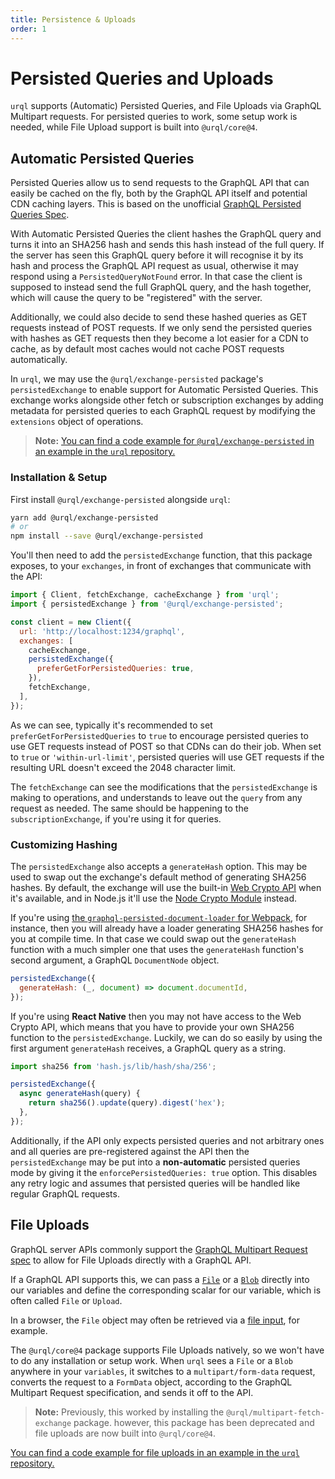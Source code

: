 ```yaml
---
title: Persistence & Uploads
order: 1
---
```


# Persisted Queries and Uploads

`urql` supports (Automatic) Persisted Queries, and File Uploads via GraphQL
Multipart requests. For persisted queries to work, some setup work is needed,
while File Upload support is built into `@urql/core@4`.

## Automatic Persisted Queries

Persisted Queries allow us to send requests to the GraphQL API that can easily be cached on the fly,
both by the GraphQL API itself and potential CDN caching layers. This is based on the unofficial
[GraphQL Persisted Queries
Spec](https://github.com/apollographql/apollo-link-persisted-queries#apollo-engine).

With Automatic Persisted Queries the client hashes the GraphQL query and turns it into an SHA256
hash and sends this hash instead of the full query. If the server has seen this GraphQL query before
it will recognise it by its hash and process the GraphQL API request as usual, otherwise it may
respond using a `PersistedQueryNotFound` error. In that case the client is supposed to instead send
the full GraphQL query, and the hash together, which will cause the query to be "registered" with the
server.

Additionally, we could also decide to send these hashed queries as GET requests instead of POST
requests. If we only send the persisted queries with hashes as GET requests then they become a lot
easier for a CDN to cache, as by default most caches would not cache POST requests automatically.

In `urql`, we may use the `@urql/exchange-persisted` package's `persistedExchange` to
enable support for Automatic Persisted Queries. This exchange works alongside other fetch or
subscription exchanges by adding metadata for persisted queries to each GraphQL
request by modifying the `extensions` object of operations.

> **Note:** [You can find a code example for `@urql/exchange-persisted` in an example in the `urql` repository.](https://github.com/urql-graphql/urql/tree/main/examples/with-apq)

### Installation & Setup

First install `@urql/exchange-persisted` alongside `urql`:

```sh
yarn add @urql/exchange-persisted
# or
npm install --save @urql/exchange-persisted
```

You'll then need to add the `persistedExchange` function, that this package exposes,
to your `exchanges`, in front of exchanges that communicate with the API:

```js
import { Client, fetchExchange, cacheExchange } from 'urql';
import { persistedExchange } from '@urql/exchange-persisted';

const client = new Client({
  url: 'http://localhost:1234/graphql',
  exchanges: [
    cacheExchange,
    persistedExchange({
      preferGetForPersistedQueries: true,
    }),
    fetchExchange,
  ],
});
```

As we can see, typically it's recommended to set `preferGetForPersistedQueries` to `true`
to encourage persisted queries to use GET requests instead of POST so that CDNs can do their job.
When set to `true` or `'within-url-limit'`, persisted queries will use GET requests if the
resulting URL doesn't exceed the 2048 character limit.

The `fetchExchange` can see the modifications that the `persistedExchange` is
making to operations, and understands to leave out the `query` from any request
as needed. The same should be happening to the `subscriptionExchange`, if you're
using it for queries.

### Customizing Hashing

The `persistedExchange` also accepts a `generateHash` option. This may be used to swap out the
exchange's default method of generating SHA256 hashes. By default, the exchange will use the
built-in [Web Crypto API](https://developer.mozilla.org/en-US/docs/Web/API/Web_Crypto_API) when it's
available, and in Node.js it'll use the [Node Crypto Module](https://nodejs.org/api/crypto.html)
instead.

If you're using [the `graphql-persisted-document-loader` for
Webpack](https://github.com/leoasis/graphql-persisted-document-loader), for instance, then you will
already have a loader generating SHA256 hashes for you at compile time. In that case we could swap
out the `generateHash` function with a much simpler one that uses the `generateHash` function's
second argument, a GraphQL `DocumentNode` object.

```js
persistedExchange({
  generateHash: (_, document) => document.documentId,
});
```

If you're using **React Native** then you may not have access to the Web Crypto API, which means
that you have to provide your own SHA256 function to the `persistedExchange`. Luckily, we can do
so easily by using the first argument `generateHash` receives, a GraphQL query as a string.

```js
import sha256 from 'hash.js/lib/hash/sha/256';

persistedExchange({
  async generateHash(query) {
    return sha256().update(query).digest('hex');
  },
});
```

Additionally, if the API only expects persisted queries and not arbitrary ones and all queries are
pre-registered against the API then the `persistedExchange` may be put into a **non-automatic**
persisted queries mode by giving it the `enforcePersistedQueries: true` option. This disables any
retry logic and assumes that persisted queries will be handled like regular GraphQL requests.

## File Uploads

GraphQL server APIs commonly support the [GraphQL Multipart Request
spec](https://github.com/jaydenseric/graphql-multipart-request-spec) to allow for File Uploads
directly with a GraphQL API.

If a GraphQL API supports this, we can pass a [`File`](https://developer.mozilla.org/en-US/docs/Web/API/File)
or a [`Blob`](https://developer.mozilla.org/en-US/docs/Web/API/Blob) directly into our variables and
define the corresponding scalar for our variable, which is often called `File` or `Upload`.

In a browser, the `File` object may often be retrieved via a
[file input](https://developer.mozilla.org/en-US/docs/Web/API/File/Using_files_from_web_applications),
for example.

The `@urql/core@4` package supports File Uploads natively, so we won't have to do any installation
or setup work. When `urql` sees a `File` or a `Blob` anywhere in your `variables`, it switches to
a `multipart/form-data` request, converts the request to a `FormData` object, according to the
GraphQL Multipart Request specification, and sends it off to the API.

> **Note:** Previously, this worked by installing the `@urql/multipart-fetch-exchange` package.
> however, this package has been deprecated and file uploads are now built into `@urql/core@4`.

[You can find a code example for file uploads in an example in the `urql` repository.](https://github.com/urql-graphql/urql/tree/main/examples/with-multipart)
